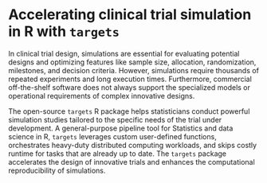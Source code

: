 # Accelerating clinical trial simulation in R with `targets`

In clinical trial design, simulations are essential for evaluating potential designs and optimizing features like sample size, allocation, randomization, milestones, and decision criteria. However, simulations require thousands of repeated experiments and long execution times. Furthermore, commercial off-the-shelf software does not always support the specialized models or operational requirements of complex innovative designs.

The open-source `targets` R package helps statisticians conduct powerful simulation studies tailored to the specific needs of the trial under development. A general-purpose pipeline tool for Statistics and data science in R, `targets` leverages custom user-defined functions, orchestrates heavy-duty distributed computing workloads, and skips costly runtime for tasks that are already up to date. The `targets` package accelerates the design of innovative trials and enhances the computational reproducibility of simulations.
